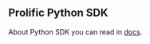 <!---
  Copyright (c) Meta Platforms and its affiliates.
  This source code is licensed under the MIT license found in the
  LICENSE file in the root directory of this source tree.
-->

## Prolific Python SDK

About Python SDK you can read in
[docs](https://mephisto.ai/docs/guides/how_to_use/providers/prolific/prolific_python_sdk/).
